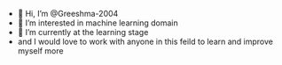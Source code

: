 - 👋 Hi, I’m @Greeshma-2004
- 👀 I’m interested in machine learning domain 
- 🌱 I’m currently at the learning stage
- and I would love to work with anyone in this feild to learn and improve myself more

<!---
Greeshma-2004/Greeshma-2004 is a ✨ special ✨ repository because its `README.md` (this file) appears on your GitHub profile.
You can click the Preview link to take a look at your changes.
--->
